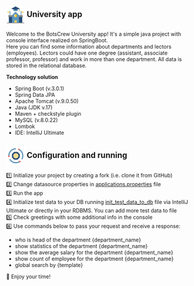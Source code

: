 <h2>  <img align="center" height="50" src="images/univ.svg" width="50" alt=""/> University app </h2>

Welcome to the BotsCrew University app! 
It's a simple java project with console interface realized on SpringBoot. </br>
Here you can find some information about departments and lectors (employees). 
Lectors could have one degree (assistant, associate professor, professor) and work in more than one department.
All data is stored in the relational database.

**Technology solution**
* Spring Boot (v.3.0.1)
* Spring Data JPA
* Apache Tomcat (v.9.0.50)
* Java (JDK v.17)
* Maven + checkstyle plugin
* MySQL (v.8.0.22)
* Lombok
* IDE: IntelliJ Ultimate

<h2>  <img align="center" height="50" src="images/tool.png" width="50" alt=""/>  Configuration and running </h2>

1️⃣ Initialize your project by creating a fork (i.e. clone it from GitHub)</br>
2️⃣ Change datasource properties in [applications.properties](src/main/resources/application.properties) file</br>
3️⃣ Run the app</br>
4️⃣ Initialize test data to your DB running [init_test_data_to_db](src/main/resources/init_test_data_to_db.sql) file via IntelliJ Ultimate or directly in your RDBMS. You can add more test data to file </br>
5️⃣ Check greetings with some additional info in the console</br>
6️⃣️ Use commands below to pass your request and receive a response:</br>

- who is head of the department {department_name}
- show statistics of the department {department_name}
- show the average salary for the department {department_name}
- show count of employee for the department {department_name}
- global search by {template} </br>

🎉 Enjoy your time!</br>
